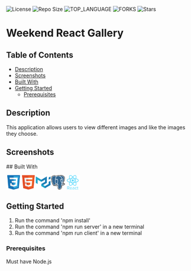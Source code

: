 ![License](https://img.shields.io/github/license/johnnormand10/weekend-react-gallery.svg?style=for-the-badge) ![Repo Size](https://img.shields.io/github/languages/code-size/johnnormand10/weekend-react-gallery.svg?style=for-the-badge) ![TOP_LANGUAGE](https://img.shields.io/github/languages/top/johnnormand10/weekend-react-gallery.svg?style=for-the-badge) ![FORKS](https://img.shields.io/github/forks/johnnormand10/weekend-react-gallery.svg?style=for-the-badge&social) ![Stars](https://img.shields.io/github/stars/johnnormand10/weekend-react-gallery.svg?style=for-the-badge)
    
# Weekend React Gallery

## Table of Contents

- [Description](#description)
- [Screenshots](#screenshots)
- [Built With](#built-with)
- [Getting Started](#getting-started)
  - [Prerequisites](#prerequisites)
  
## Description

This application allows users to view different images and like the images they choose.

## Screenshots

<img src="" />## Built With

<a href="https://developer.mozilla.org/en-US/docs/Web/CSS"><img src="https://raw.githubusercontent.com/devicons/devicon/master/icons/css3/css3-original.svg" height="40px" width="40px" /></a><a href="https://developer.mozilla.org/en-US/docs/Web/HTML"><img src="https://raw.githubusercontent.com/devicons/devicon/master/icons/html5/html5-original.svg" height="40px" width="40px" /></a><a href="https://material-ui.com/"><img src="https://raw.githubusercontent.com/devicons/devicon/master/icons/materialui/materialui-original.svg" height="40px" width="40px" /></a><a href="https://www.postgresql.org/"><img src="https://raw.githubusercontent.com/devicons/devicon/master/icons/postgresql/postgresql-original.svg" height="40px" width="40px" /></a><a href="https://reactjs.org/"><img src="https://raw.githubusercontent.com/devicons/devicon/master/icons/react/react-original-wordmark.svg" height="40px" width="40px" /></a>

## Getting Started

1. Run the command 'npm install'
2. Run the command 'npm run server' in a new terminal
3. Run the command 'npm run client' in a new terminal

### Prerequisites

Must have Node.js

